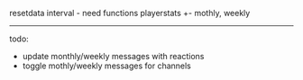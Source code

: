 resetdata interval - need functions
playerstats +- mothly, weekly

----------
todo:
- update monthly/weekly messages with reactions
- toggle mothly/weekly messages for channels